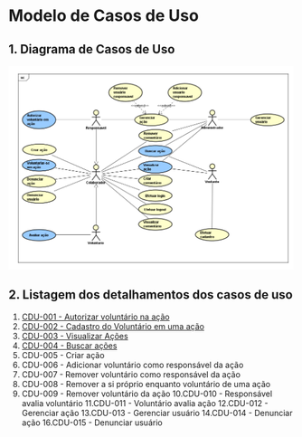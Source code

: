 # Modelo de Casos de Uso

## 1. Diagrama de Casos de Uso

![image](https://github.com/tads-cnat/qajuda/blob/PDSD-revisao-cdu/doc/cdu/DiagramUC.png)

## 2. Listagem dos detalhamentos dos casos de uso

1. [CDU-001 - Autorizar voluntário na ação](cdu-001/detalhamento-001.md)
2. [CDU-002 - Cadastro do Voluntário em uma ação](cdu-002/detalhamento-002.md)
3. [CDU-003 - Visualizar Ações](cdu-003/detalhamento-003.md)
4. [CDU-004 - Buscar ações](cdu-004/detalhamento-004.md)
5. CDU-005 - Criar ação
6. CDU-006 - Adicionar voluntário como responsável da ação
7. CDU-007 - Remover voluntário como responsável da ação
8. CDU-008 - Remover a si próprio enquanto voluntário de uma ação
9. CDU-009 - Remover voluntário da ação
10.CDU-010 - Responsável avalia voluntário
11.CDU-011 - Voluntário avalia ação
12.CDU-012 - Gerenciar ação
13.CDU-013 - Gerenciar usuário
14.CDU-014 - Denunciar ação
16.CDU-015 - Denunciar usuário
